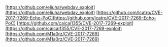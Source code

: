 [https://github.com/eliuha/webdav_exploit](https://github.com/eliuha/webdav_exploit)
[https://github.com/lcatro/CVE-2017-7269-Echo-PoC](https://github.com/lcatro/CVE-2017-7269-Echo-PoC)
[https://github.com/caicai1355/CVE-2017-7269-exploit](https://github.com/caicai1355/CVE-2017-7269-exploit)
[https://github.com/M1a0rz/CVE-2017-7269](https://github.com/M1a0rz/CVE-2017-7269)
